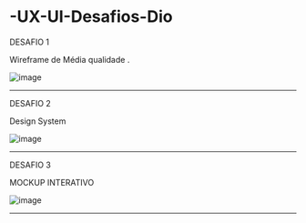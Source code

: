 # -UX-UI-Desafios-Dio

DESAFIO 1

Wireframe de Média qualidade .

![image](https://user-images.githubusercontent.com/105006001/210259293-1d4d4d4c-2a4e-45c1-815e-43030e32b655.png)


---------------
DESAFIO 2

Design System

![image](https://user-images.githubusercontent.com/105006001/211169089-aac311ea-c30c-4d03-8e43-1a9e3c0faa44.png)


----------------
DESAFIO 3

MOCKUP INTERATIVO

![image](https://user-images.githubusercontent.com/105006001/212796305-e09d42f1-9cf2-4d4e-9292-1e88c304a899.png)

-------------------
